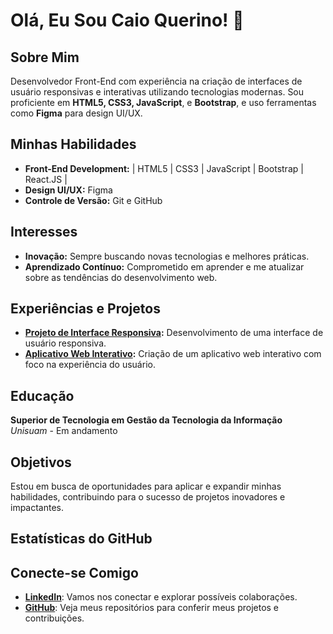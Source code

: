 # Olá, Eu Sou Caio Querino! 👋

## Sobre Mim

Desenvolvedor Front-End com experiência na criação de interfaces de usuário responsivas e interativas utilizando tecnologias modernas. Sou proficiente em **HTML5, CSS3, JavaScript**, e **Bootstrap**, e uso ferramentas como **Figma** para design UI/UX.

## Minhas Habilidades

- **Front-End Development:** | HTML5 | CSS3 | JavaScript | Bootstrap | React.JS |
- **Design UI/UX:** Figma
- **Controle de Versão:** Git e GitHub


## Interesses

- **Inovação:** Sempre buscando novas tecnologias e melhores práticas.
- **Aprendizado Contínuo:** Comprometido em aprender e me atualizar sobre as tendências do desenvolvimento web.

## Experiências e Projetos

- **[Projeto de Interface Responsiva](https://caioquerino.github.io/mangas/):** Desenvolvimento de uma interface de usuário responsiva.
- **[Aplicativo Web Interativo](https://caioquerino.github.io/encontre-whatsapp/):** Criação de um aplicativo web interativo com foco na experiência do usuário.

## Educação

**Superior de Tecnologia em Gestão da Tecnologia da Informação**  
_Unisuam_ - Em andamento

## Objetivos

Estou em busca de oportunidades para aplicar e expandir minhas habilidades, contribuindo para o sucesso de projetos inovadores e impactantes.

## Estatísticas do GitHub


## Conecte-se Comigo

- **[LinkedIn](inkedin.com/in/caio-querino-1257622a5/)**: Vamos nos conectar e explorar possíveis colaborações.
- **[GitHub](https://github.com/CaioQuerino)**: Veja meus repositórios para conferir meus projetos e contribuições.

